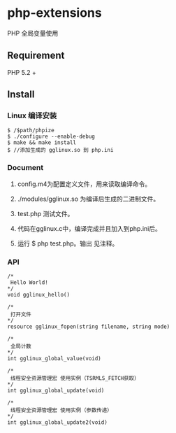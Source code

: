 # php-extensions
PHP 全局变量使用

## Requirement
PHP 5.2 +

## Install
### Linux 编译安装
```
$ /$path/phpize
$ ./configure --enable-debug 
$ make && make install
$ //添加生成的 gglinux.so 到 php.ini

```
### Document
1. config.m4为配置定义文件，用来读取编译命令。

2. ./modules/gglinux.so 为编译后生成的二进制文件。

3. test.php 测试文件。

4. 代码在gglinux.c中，编译完成并且加入到php.ini后。

5. 运行 $ php test.php。输出 见注释。

### API

```
/*
 Hello World!
*/
void gglinux_hello()

/*
 打开文件
*/
resource gglinux_fopen(string filename, string mode)

/*
 全局计数
*/
int gglinux_global_value(void)

/*
 线程安全资源管理宏 使用实例（TSRMLS_FETCH获取）
*/
int gglinux_global_update(void)

/*
 线程安全资源管理宏 使用实例（参数传递）
*/
int gglinux_global_update2(void)

```